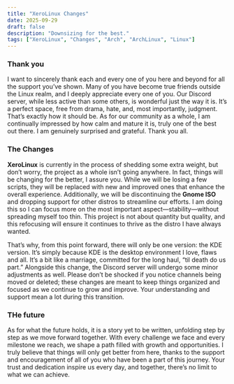 ```yaml
---
title: "XeroLinux Changes"
date: 2025-09-29
draft: false
description: "Downsizing for the best."
tags: ["XeroLinux", "Changes", "Arch", "ArchLinux", "Linux"]
---
```

### Thank you

I want to sincerely thank each and every one of you here and beyond for all the support you’ve shown. Many of you have become true friends outside the Linux realm, and I deeply appreciate every one of you. Our Discord server, while less active than some others, is wonderful just the way it is. It’s a perfect space, free from drama, hate, and, most importantly, judgment. That’s exactly how it should be. As for our community as a whole, I am continually impressed by how calm and mature it is, truly one of the best out there. I am genuinely surprised and grateful. Thank you all.

### The Changes

**XeroLinux** is currently in the process of shedding some extra weight, but don’t worry, the project as a whole isn’t going anywhere. In fact, things will be changing for the better, I assure you. While we will be losing a few scripts, they will be replaced with new and improved ones that enhance the overall experience. Additionally, we will be discontinuing the **Gnome ISO** and dropping support for other distros to streamline our efforts. I am doing this so I can focus more on the most important aspect—stability—without spreading myself too thin. This project is not about quantity but quality, and this refocusing will ensure it continues to thrive as the distro I have always wanted.

That’s why, from this point forward, there will only be one version: the KDE version. It’s simply because KDE is the desktop environment I love, flaws and all. It’s a bit like a marriage, committed for the long haul, “til death do us part.” Alongside this change, the Discord server will undergo some minor adjustments as well. Please don’t be shocked if you notice channels being moved or deleted; these changes are meant to keep things organized and focused as we continue to grow and improve. Your understanding and support mean a lot during this transition. 

### THe future

As for what the future holds, it is a story yet to be written, unfolding step by step as we move forward together. With every challenge we face and every milestone we reach, we shape a path filled with growth and opportunities. I truly believe that things will only get better from here, thanks to the support and encouragement of all of you who have been a part of this journey. Your trust and dedication inspire us every day, and together, there’s no limit to what we can achieve.


